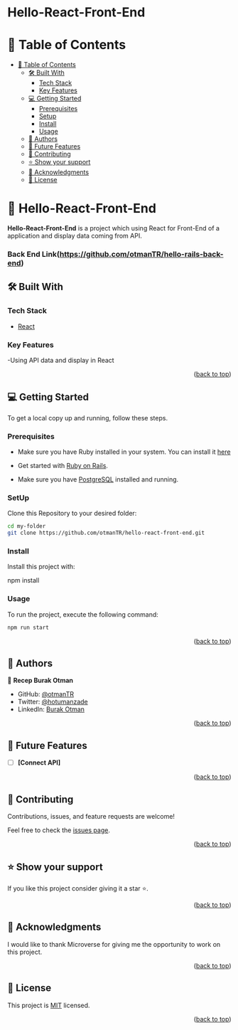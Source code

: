# Hello-React-Front-End
# 📗 Table of Contents

- [📗 Table of Contents](#-table-of-contents)
  - [🛠 Built With ](#-built-with-)
    - [Tech Stack ](#tech-stack-)
    - [Key Features ](#key-features-)
  - [💻 Getting Started ](#-getting-started-)
    - [Prerequisites](#prerequisites)
    - [Setup](#setup)
    - [Install](#install)
    - [Usage](#usage)
  - [👥 Authors ](#-authors-)
  - [🔭 Future Features ](#-future-features-)
  - [🤝 Contributing ](#-contributing-)
  - [⭐️ Show your support ](#️-show-your-support-)
  - [🙏 Acknowledgments ](#-acknowledgments-)
  - [📝 License ](#-license-)

# 📖 Hello-React-Front-End <a name="about-project"></a>

**Hello-React-Front-End** is a project which using React for Front-End of a application and display data coming from API.
### Back End Link(https://github.com/otmanTR/hello-rails-back-end)
## 🛠 Built With <a name="built-with"></a>

### Tech Stack <a name="tech-stack"></a>

  <ul>
    <li><a href=https://react.dev/>React</a></li>
  </ul>

### Key Features <a name="key-features"></a>


-Using API data and display in React 


<p align="right">(<a href="#readme-top">back to top</a>)</p>


## 💻 Getting Started <a name="getting-started"></a>

To get a local copy up and running, follow these steps.


### Prerequisites

- Make sure you have Ruby installed in your system. You can install it [here](https://www.ruby-lang.org/en/documentation/installation/)

- Get started with [Ruby on Rails](https://guides.rubyonrails.org/getting_started.html).

- Make sure you have [PostgreSQL](https://www.postgresql.org/) installed and running.

### SetUp

Clone this Repository to your desired folder:

``` sh
cd my-folder
git clone https://github.com/otmanTR/hello-react-front-end.git
```
### Install 
Install this project with:
 
npm install

### Usage
To run the project, execute the following command:
``` sh
npm run start
```

<p align="right">(<a href="#readme-top">back to top</a>)</p>

## 👥 Authors <a name="author"></a>
👤 **Recep Burak Otman**

- GitHub: [@otmanTR](https://github.com/otmanTR)
- Twitter: [@hotumanzade](https://twitter.com/hotumanzade)
- LinkedIn: [Burak Otman](https://www.linkedin.com/in/burak-otman-88646443/)

<p align="right">(<a href="#readme-top">back to top</a>)</p>

## 🔭 Future Features <a name="future-features"></a>

- [ ] **[Connect API]**

<p align="right">(<a href="#readme-top">back to top</a>)</p>

## 🤝 Contributing <a name="contributing"></a>

Contributions, issues, and feature requests are welcome!

Feel free to check the [issues page](../../issues/).

<p align="right">(<a href="#readme-top">back to top</a>)</p>

## ⭐️ Show your support <a name="support"></a>

If you like this project consider giving it a star ⭐️.

<p align="right">(<a href="#readme-top">back to top</a>)</p>

## 🙏 Acknowledgments <a name="acknowledgements"></a>

I would like to thank Microverse for giving me the opportunity to work on this project.

<p align="right">(<a href="#readme-top">back to top</a>)</p>

## 📝 License <a name="license"></a>

This project is [MIT](./MIT.md) licensed.

<p align="right">(<a href="#readme-top">back to top</a>)</p>
